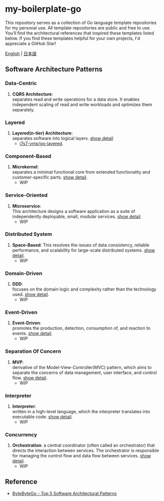 # my-boilerplate-go

This repository serves as a collection of Go language template repositories for my personal use. All template repositories are public and free to use. You'll find the architectural references that inspired these templates listed below. If you find these templates helpful for your own projects, I'd appreciate a GitHub Star!

[English](./README.md) | [日本語](./README.jp.md)

## Software Architecture Patterns

### Data-Centric

1. **CQRS Architecture**:  
separates read and write operations for a data store. It enables independent scaling of read and write workloads and optimizes them separately.

### Layered

1. **Layered(n-tier) Architecture**:  
separates software into logical layers. [show detail](docs/en/layered-architecture.md)
    - [i7s7-ymp/go-layered](https://github.com/i7s7-ymp/go-layered).

### Component-Based

1. **Microkernel**:  
separates a minimal functional core from extended functionality and customer-specific parts. [show detail](docs/en/microkernel-architecture.md).
    - WIP

### Service-Oriented

1. **Microservice**:  
This architecture designs a software application as a suite of independently deployable, small, modular services. [show detail](docs/en/microservices-architecture.md).
   - WIP

### Distributed System

1. **Space-Based**:
This resolves the issues of data consistency, reliable performance, and scalability for large-scale distributed systems. [show detail](docs/en/space-based-architecture.md).
   - WIP

### Domain-Driven

1. **DDD**:  
focuses on the domain logic and complexity rather than the technology used. [show detail](docs/en/domain-driven-design.md).
   - WIP

### Event-Driven

1. **Event-Driven**:  
promotes the production, detection, consumption of, and reaction to events. [show detail](docs/en/event-driven-architecture.md).
   - WIP

### Separation Of Concern

1. **MVP**:  
derivative of the Model-View-Controller(MVC) pattern, which aims to separate the concerns of data management, user interface, and control flow. [show detail](docs/en/mvp-architecture.md).
   - WIP

### Interpreter

1. **Interpreter**:  
written in a high-level language, which the interpreter translates into executable code. [show detail](docs/en/interpreter-pattern.md).
   - WIP

### Concurrency

1. **Orchestration**: 
a central coordinator (often called an orchestrator) that directs the interaction between services. The orchestrator is responsible for managing the control flow and data flow between services. [show detail](docs/en/orchestration-pattern.md). 
   - WIP

## Reference

- [ByteByteGo - Top 5 Software Architectural Patterns](https://bytebytego.com/guides/top-5-software-architectural-patterns/)
